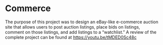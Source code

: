 # Commerce
The purpose of this project was to design an eBay-like e-commerce auction site that allows users to post auction listings, place bids on listings, comment on those listings, and add listings to a “watchlist.” 
A review of the complete project can be found at https://youtu.be/tMDED0Sc48c
